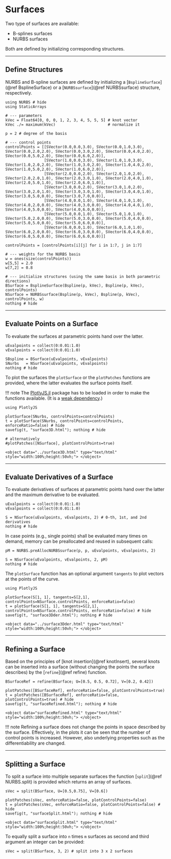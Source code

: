 
# Surfaces

Two type of surfaces are available:
- B-splines surfaces
- NURBS surfaces

Both are defined by initializing corresponding structures.

---
## Define Structures

NURBS and B-spline surfaces are defined by initializing a [`BsplineSurface`](@ref BsplineSurface) or a [`NURBSsurface`](@ref NURBSsurface) structure, respectively.

```@example surfaces
using NURBS # hide
using StaticArrays

# --- parameters
kVec = Float64[0, 0, 0, 1, 2, 3, 4, 5, 5, 5] # knot vector
kVec ./= maximum(kVec)                       # normalize it

p = 2 # degree of the basis

# --- control points
controlPoints = [[SVector(0.0,0.0,3.0), SVector(0.0,1.0,3.0), SVector(0.0,2.0,2.0), SVector(0.0,3.0,2.0), SVector(0.0,4.0,2.0), SVector(0.0,5.0,2.0), SVector(0.0,6.0,2.0)],
                 [SVector(1.0,0.0,3.0), SVector(1.0,1.0,3.0), SVector(1.0,2.0,2.0), SVector(1.0,3.0,2.0), SVector(1.0,4.0,2.0), SVector(1.0,5.0,2.0), SVector(1.0,6.0,2.0)],
                 [SVector(2.0,0.0,2.0), SVector(2.0,1.0,2.0), SVector(2.0,2.0,1.0), SVector(2.0,3.0,1.0), SVector(2.0,4.0,1.0), SVector(2.0,5.0,1.0), SVector(2.0,6.0,1.0)],
                 [SVector(3.0,0.0,2.0), SVector(3.0,1.0,2.0), SVector(3.0,2.0,1.0), SVector(3.0,3.0,1.0), SVector(3.0,4.0,1.0), SVector(3.0,5.0,0.0), SVector(3.0,7.0,0.0)],
                 [SVector(4.0,0.0,1.0), SVector(4.0,1.0,1.0), SVector(4.0,2.0,0.0), SVector(4.0,3.0,0.0), SVector(4.0,4.0,1.0), SVector(4.0,5.0,0.0), SVector(4.0,6.0,0.0)],
                 [SVector(5.0,0.0,1.0), SVector(5.0,1.0,1.0), SVector(5.0,2.0,0.0), SVector(5.0,3.0,0.0), SVector(5.0,4.0,0.0), SVector(5.0,5.0,0.0), SVector(5.0,6.0,0.0)],
                 [SVector(6.0,0.0,1.0), SVector(6.0,1.0,1.0), SVector(6.0,2.0,0.0), SVector(6.0,3.0,0.0), SVector(6.0,4.0,0.0), SVector(6.0,5.0,0.0), SVector(6.0,6.0,0.0)]]

controlPoints = [controlPoints[i][j] for i in 1:7, j in 1:7]

# --- weights for the NURBS basis
w = ones(size(controlPoints)) 
w[5,5] = 2.0
w[7,2] = 0.8

# --- initialize structures (using the same basis in both parametric directions)
BSurface = BsplineSurface(Bspline(p, kVec), Bspline(p, kVec), controlPoints) 
NSurface = NURBSsurface(Bspline(p, kVec), Bspline(p, kVec), controlPoints, w)
nothing # hide
```

---
## Evaluate Points on a Surface

To evaluate the surfaces at parametric points hand over the latter. 

```@example surfaces
uEvalpoints = collect(0:0.01:1.0)
vEvalpoints = collect(0:0.01:1.0)

SBspline = BSurface(uEvalpoints, vEvalpoints)
SNurbs   = NSurface(uEvalpoints, vEvalpoints)
nothing # hide
```

To plot the surfaces the `plotSurface` or the `plotPatches` functions are provided, where the latter evaluates the surface points itself.

!!! note
    The [PlotlyJS.jl](https://github.com/JuliaPlots/PlotlyJS.jl) package has to be loaded in order to make the functions available.
    (It is a [weak dependency](https://pkgdocs.julialang.org/v1/creating-packages/#Conditional-loading-of-code-in-packages-(Extensions)).)

```@example surfaces
using PlotlyJS

plotSurface(SNurbs, controlPoints=controlPoints)
t = plotSurface(SNurbs, controlPoints=controlPoints, enforceRatio=false) # hide
savefig(t, "surface3D.html"); nothing # hide

# alternatively
#plotPatches([NSurface], plotControlPoints=true)
```

```@raw html
<object data="../surface3D.html" type="text/html"  style="width:100%;height:50vh;"> </object>
```

---
## Evaluate Derivatives of a Surface

To evaluate derivatives of surfaces at parametric points hand over the latter and the maximum derivative to be evaluated.

```@example surfaces
uEvalpoints = collect(0:0.01:1.0)
vEvalpoints = collect(0:0.01:1.0)

S = NSurface(uEvalpoints, vEvalpoints, 2) # 0-th, 1st, and 2nd derivatives
nothing # hide
```

In case points (e.g., single points) shall be evaluated many times on demand, memory can be preallocated and reused in subsequent calls:

```@example surfaces
pM = NURBS.preAllocNURBSsurface(p, p, uEvalpoints, vEvalpoints, 2)

S = NSurface(uEvalpoints, vEvalpoints, 2, pM)
nothing # hide
```


The `plotSurface` function has an optional argument `tangents` to plot vectors at the points of the curve.

```@example surfaces
using PlotlyJS

plotSurface(S[1, 1], tangents=S[2,1], controlPoints=NSurface.controlPoints, enforceRatio=false)
t = plotSurface(S[1, 1], tangents=S[2,1], controlPoints=NSurface.controlPoints, enforceRatio=false) # hide
savefig(t, "surface3Dder.html"); nothing # hide
```

```@raw html
<object data="../surface3Dder.html" type="text/html"  style="width:100%;height:50vh;"> </object>
```

---
## Refining a Surface

Based on the principles of [knot insertion](@ref knotInsert), several knots can be inserted into a surface (without changing the points the surface describes) by the [`refine`](@ref refine) function.

```@example surfaces
BSurfaceRef = refine(BSurface; U=[0.5, 0.5, 0.72], V=[0.2, 0.42])

plotPatches([BSurfaceRef], enforceRatio=false, plotControlPoints=true)
t = plotPatches([BSurfaceRef], enforceRatio=false, plotControlPoints=true) # hide
savefig(t, "surfaceRefined.html"); nothing # hide
```

```@raw html
<object data="surfaceRefined.html" type="text/html"  style="width:100%;height:50vh;"> </object>
```

!!! note
    Refining a surface does not change the points in space described by the surface. Effectively, in the plots it can be seen that the number of control points is increased. 
    However, also underlying properties such as the differentiability are changed.


---
## Splitting a Surface

To split a surface into multiple separate surfaces the function [`split`](@ref NURBS.split) is provided which returns an array of surfaces.

```@example surfaces
sVec = split(BSurface, U=[0.5,0.75], V=[0.6])

plotPatches(sVec, enforceRatio=false, plotControlPoints=false)
t = plotPatches(sVec, enforceRatio=false, plotControlPoints=false) # hide
savefig(t, "surfaceSplit.html"); nothing # hide
```

```@raw html
<object data="surfaceSplit.html" type="text/html"  style="width:100%;height:50vh;"> </object>
```

To equally split a surface into ``n`` times ``m`` surfaces as second and third argument an integer can be provided:

```@example surfaces
sVec = split(BSurface, 3, 2) # split into 3 x 2 surfaces
```